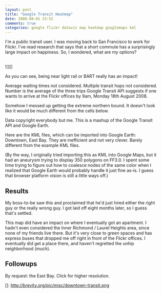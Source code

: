 ```yaml
---
layout: post
title: "Google Transit Heatmap"
date: 2008-08-01 23:52
comments: true
categories: google flickr datavis map heatmap googlemaps kml
---
```

I'm a public transit user. I was moving back to San Francisco to work
for Flickr. I've read research that says that a short commute has a
surprisingly large impact on happiness. So, I wondered, what are my
options?

<a name="cutid1"></a>\
![][]

As you can see, being near light rail or BART really has an impact!

Average waiting times not considered. Multiple transit hops not
considered. Number is the average of the three trips Google Transit API
suggests if one wants to arrive at the Flickr offices by 9am, Monday
18th August 2008.

Somehow I messed up getting the extreme northern bound. It doesn't look
like it would be much different from the cells below.

Data copyright everybody but me. This is a mashup of the Google Transit
API and Google Earth.


Here are the KML files, which can be imported into Google Earth: Downtown, East Bay. They are inefficient and not very clever. Barely different from the example KML files.

(By the way, I originally tried importing this as KML into Google Maps, but it had an aneurysm trying to display 350 polygons on FF3.0. I spent some time trying to figure out how to coalesce nodes of the same color when I realized that Google Earth would probably handle it just fine as-is. I guess that browser platform vision is still a little ways off.)

## Results

My boss-to-be saw this and proclaimed that he'd just hired either the right guy or the really wrong guy. I got laid off eight months later, so I guess that's settled.

This map did have an impact on where I eventually got an apartment. I hadn't even considered the Inner Richmond / Laurel Heights area, since none of my friends live there. But it's very close to green spaces and has express buses that dropped me off right in front of the Flickr offices. I eventually did get a place there, and haven't regretted the unhip neighborhood (much).

## Followups

By request: the East Bay. Click for higher resolution.


  []: http://brevity.org/pic/misc/downtown-transit.png
